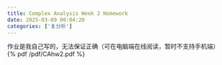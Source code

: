 ```yaml
---
title: Complex Analysis Week 2 Homework
date: 2025-03-09 00:04:20
categories: ['复分析']
---
```

作业是我自己写的，无法保证正确（可在电脑端在线阅读，暂时不支持手机端）
{% pdf /pdf/CAhw2.pdf %}